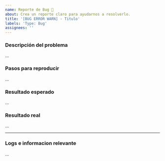 ```yaml
---
name: Reporte de Bug 🐞
about: Crea un reporte claro para ayudarnos a resolverlo.
title: '[BUG ERROR WARN] - Titulo'
labels: 'Type: Bug'
assignees: ''
---
```


### Descripción del problema
<!-- Inserta una descripcion clara de que está ocurriendo -->
...

### Pasos para reproducir
<!--- Aqui va el paso a paso de como logras generar el error
Asegurate de cubirlo todo sin ambiguedades -->
...

### Resultado esperado
<!-- Que se supone que deberías estar recibiendo o pasando. -->
...

### Resultado real
<!-- Aqui coloca que es lo que terminas recibiendo o el error final que se te arroja. -->
...

---
### Logs e informacion relevante
<!-- Incluye aqui un detalle de archivos y referencias que nos puedan ayudar a resolver el problema -->
...